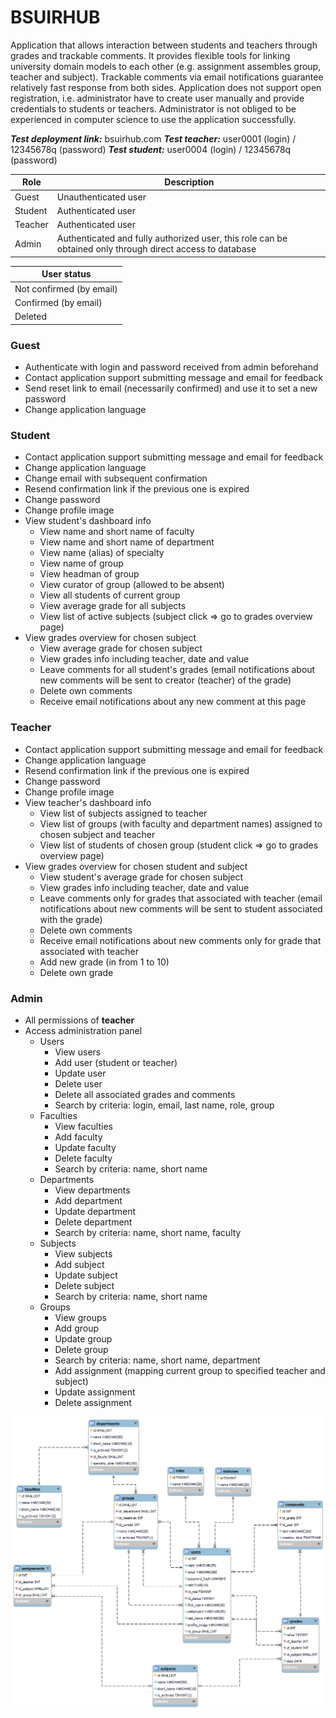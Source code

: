 # BSUIRHUB #
Application that allows interaction between students and teachers through grades and trackable comments. It provides flexible tools for linking university domain models to each other (e.g. assignment assembles group, teacher and subject). Trackable comments via email notifications guarantee relatively fast response from both sides. Application does not support open registration, i.e. administrator have to create user manually and provide credentials to students or teachers. Administrator is not obliged to be experienced in computer science to use the application successfully.

***Test deployment link:*** bsuirhub.com
***Test teacher:*** user0001 (login) / 12345678q (password)
***Test student:*** user0004 (login) / 12345678q (password)

Role | Description
--- | ---
Guest | Unauthenticated user
Student | Authenticated user
Teacher | Authenticated user
Admin | Authenticated and fully authorized user, this role can be obtained only through direct access to database

User status |
--- |
Not confirmed (by email) |
Confirmed (by email) |
Deleted |

### Guest ###
* Authenticate with login and password received from admin beforehand
* Contact application support submitting message and email for feedback
* Send reset link to email (necessarily confirmed) and use it to set a new password
* Change application language

### Student ###
* Contact application support submitting message and email for feedback
* Change application language
* Change email with subsequent confirmation
* Resend confirmation link if the previous one is expired
* Change password
* Change profile image
* View student's dashboard info
    * View name and short name of faculty
    * View name and short name of department
    * View name (alias) of specialty
    * View name of group
    * View headman of group
    * View curator of group (allowed to be absent)
    * View all students of current group
    * View average grade for all subjects
    * View list of active subjects (subject click => go to grades overview page)
* View grades overview for chosen subject
    * View average grade for chosen subject
    * View grades info including teacher, date and value
    * Leave comments for all student's grades (email notifications about new comments will be sent to creator (teacher) of the grade)
    * Delete own comments
    * Receive email notifications about any new comment at this page

### Teacher ###
* Contact application support submitting message and email for feedback
* Change application language
* Resend confirmation link if the previous one is expired
* Change password
* Change profile image
* View teacher's dashboard info
    * View list of subjects assigned to teacher
    * View list of groups (with faculty and department names) assigned to chosen subject and teacher
    * View list of students of chosen group (student click => go to grades overview page)
* View grades overview for chosen student and subject
    * View student's average grade for chosen subject
    * View grades info including teacher, date and value
    * Leave comments only for grades that associated with teacher (email notifications about new comments will be sent to student associated with the grade)
    * Delete own comments
    * Receive email notifications about new comments only for grade that associated with teacher
    * Add new grade (in from 1 to 10)
    * Delete own grade

### Admin ###
* All permissions of **teacher**
* Access administration panel
    * Users
        * View users
        * Add user (student or teacher)
        * Update user
        * Delete user
        * Delete all associated grades and comments
        * Search by criteria: login, email, last name, role, group
    * Faculties
        * View faculties
        * Add faculty
        * Update faculty
        * Delete faculty
        * Search by criteria: name, short name
    * Departments
        * View departments
        * Add department
        * Update department
        * Delete department
        * Search by criteria: name, short name, faculty
    * Subjects
        * View subjects
        * Add subject
        * Update subject
        * Delete subject
        * Search by criteria: name, short name
    * Groups
        * View groups
        * Add group
        * Update group
        * Delete group
        * Search by criteria: name, short name, department
        * Add assignment (mapping current group to specified teacher and subject)
        * Update assignment
        * Delete assignment

![Database scheme](https://raw.githubusercontent.com/explosion204/bsuir-hub/master/db/scheme.png)
